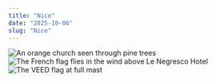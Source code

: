 ```yaml
---
title: "Nice"
date: "2025-10-06"
slug: "Nice"
---
```

![An orange church seen through pine trees](/assets/photos/nice/01.jpeg)
![The French flag flies in the wind above Le Negresco Hotel](/assets/photos/nice/02.jpeg)
![The VEED flag at full mast](/assets/photos/nice/03.jpeg)
